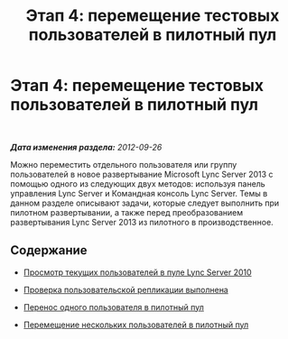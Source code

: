 ﻿---
title: 'Этап 4: перемещение тестовых пользователей в пилотный пул'
TOCTitle: 'Этап 4: перемещение тестовых пользователей в пилотный пул'
ms:assetid: 5825dcc5-b2ce-45e2-81b9-f8e90d77c23f
ms:mtpsurl: https://technet.microsoft.com/ru-ru/library/JJ204912(v=OCS.15)
ms:contentKeyID: 49309828
ms.date: 05/19/2016
mtps_version: v=OCS.15
ms.translationtype: HT
---

# Этап 4: перемещение тестовых пользователей в пилотный пул

 

_**Дата изменения раздела:** 2012-09-26_

Можно переместить отдельного пользователя или группу пользователей в новое развертывание Microsoft Lync Server 2013 с помощью одного из следующих двух методов: используя панель управления Lync Server и Командная консоль Lync Server. Темы в данном разделе описывают задачи, которые следует выполнить при пилотном развертывании, а также перед преобразованием развертывания Lync Server 2013 из пилотного в производственное.

## Содержание

  - [Просмотр текущих пользователей в пуле Lync Server 2010](view-current-users-in-lync-server-2010-pool.md)

  - [Проверка пользовательской репликации выполнена](verify-user-replication-has-completed.md)

  - [Перенос одного пользователя в пилотный пул](move-a-single-user-to-the-pilot-pool.md)

  - [Перемещение нескольких пользователей в пилотный пул](move-multiple-users-to-the-pilot-pool.md)

